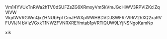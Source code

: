 Vm14YVUxTnRWa2hTV0dSUFZsZG9XRmxyVm5kVmJGcHlWV3RPVlZKclZqVlVW
VkpIWVRGWmQxZHNUbFpTCmJFWXpWWHBDVDJSWFRrVlRiV2hXQ2xaRVFUVlJN
bVIzVGxkT1NWZFVNRXREYmtab1pVRTlQUW9LYjNSNgoKamNp

xik